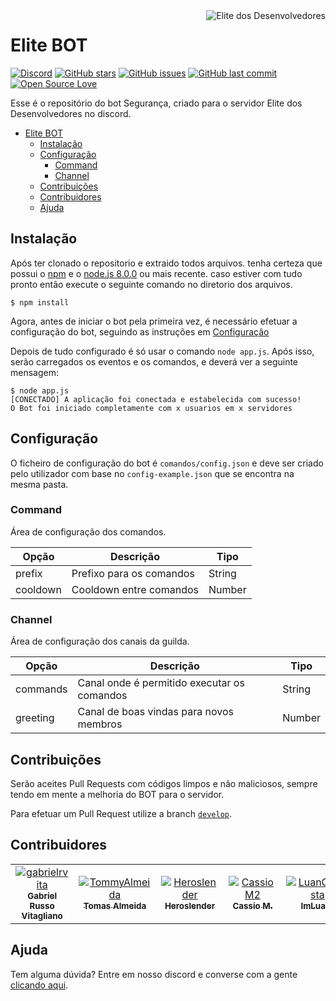 <img src="https://github.com/Elite-dos-Desenvolvedores.png?size=96" alt="Elite dos Desenvolvedores" title="Elite dos Desenvolvedores" align="right"/>

# Elite BOT

[![Discord](https://img.shields.io/discord/622160862605737990?label=Discord)][discord-invite-link]
[![GitHub stars](https://img.shields.io/github/stars/Elite-dos-Desenvolvedores/EliteBOT.svg)](https://github.com/Elite-dos-Desenvolvedores/EliteBOT/stargazers)
[![GitHub issues](https://img.shields.io/github/issues-raw/Elite-dos-Desenvolvedores/EliteBOT.svg?label=issues)](https://github.com/Elite-dos-Desenvolvedores/EliteBOT/issues)
[![GitHub last commit](https://img.shields.io/github/last-commit/Elite-dos-Desenvolvedores/EliteBOT.svg)](https://github.com/Elite-dos-Desenvolvedores/EliteBOT/commit)
[![Open Source Love](https://badges.frapsoft.com/os/v1/open-source.svg?v=103)](https://github.com/ellerbrock/open-source-badges/)

Esse é o repositório do bot Segurança, criado para o servidor Elite dos Desenvolvedores no discord.

- [Elite BOT](#elite-bot)
  - [Instalação](#instala%c3%a7%c3%a3o)
  - [Configuração](#configura%c3%a7%c3%a3o)
    - [Command](#command)
    - [Channel](#channel)
  - [Contribuições](#contribui%c3%a7%c3%b5es)
  - [Contribuidores](#contribuidores)
  - [Ajuda](#ajuda)

## Instalação
Após ter clonado o repositorio e extraido todos arquivos. tenha certeza que possui o [npm](https://www.npmjs.com/) e o [node.js 8.0.0](https://nodejs.org/en/) ou mais recente. caso estiver com tudo pronto então execute o seguinte comando no diretorio dos arquivos.

```$ npm install```

Agora, antes de iniciar o bot pela primeira vez, é necessário efetuar a configuração do bot, seguindo as instruções em [Configuração](#configura%c3%a7%c3%a3o)

Depois de tudo configurado é só usar o comando `node app.js`. Após isso, serão carregados os eventos e os comandos, e deverá ver a seguinte mensagem:

```shell
$ node app.js
[CONECTADO] A aplicação foi conectada e estabelecida com sucesso!
O Bot foi iniciado completamente com x usuarios em x servidores
```

## Configuração

O ficheiro de configuração do bot é `comandos/config.json` e deve ser criado pelo utilizador com base no `config-example.json` que se encontra na mesma pasta.

### Command

Área de configuração dos comandos.

| Opção        | Descrição                        | Tipo     |
| ------------ | -------------------------------- | -------- |
| prefix       | Prefixo para os comandos         | String   |
| cooldown     | Cooldown entre comandos          | Number   |

### Channel

Área de configuração dos canais da guilda.

| Opção        | Descrição                                   | Tipo     |
| ------------ | ------------------------------------------- | -------- |
| commands     | Canal onde é permitido executar os comandos | String   |
| greeting     | Canal de boas vindas para novos membros     | Number   |

## Contribuições

Serão aceites Pull Requests com códigos limpos e não maliciosos, sempre tendo em mente a melhoria do BOT para o servidor.

Para efetuar um Pull Request utilize a branch [`develop`](https://github.com/Elite-dos-Desenvolvedores/EliteBOT/tree/develop).

## Contribuidores

<table>
<tr>
<td align="center"><a href="https://github.com/gabrielrvita"><img src="https://github.com/gabrielrvita.png?size=100" alt="gabrielrvita" align="center"/><br/><sub><b>Gabriel Russo Vitagliano</b></sub></a></td>
<td align="center"><a href="https://github.com/TommyAlmeida"><img src="https://github.com/TommyAlmeida.png?size=100" alt="TommyAlmeida" align="center"/><br/><sub><b>Tomas Almeida</b></sub></a></td>
<td align="center"><a href="https://github.com/Heroslender"><img src="https://github.com/Heroslender.png?size=100" alt="Heroslender" align="center"/><br/><sub><b>Heroslender</b></sub></a></td>
<td align="center"><a href="https://github.com/CassioM2"><img src="https://github.com/CassioM2.png?size=100" alt="CassioM2" align="center"/><br/><sub><b>Cassio M.</b></sub></a></td>
<td align="center"><a href="https://github.com/LuanCordista"><img src="https://github.com/LuanCordista.png?size=100" alt="LuanCordista" align="center"/><br/><sub><b>ImLuan_</b></sub></a></td>
</tr>
</table>

## Ajuda

Tem alguma dúvida? Entre em nosso discord e converse com a gente [clicando aqui][discord-invite-link].

[discord-invite-link]: https://discord.gg/vZYC3Zn